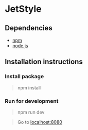 # JetStyle

## Dependencies
* [npm](https://www.npmjs.com/)
* [node.js](https://nodejs.org)

## Installation instructions

### Install package
> npm install

### Run for development
> npm run dev

> Go to [localhost:8080](http://localhost:8080/)
